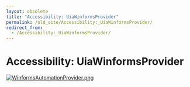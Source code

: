 ```yaml
---
layout: obsolete
title: "Accessibility: UiaWinformsProvider"
permalink: /old_site/Accessibility:_UiaWinformsProvider/
redirect_from:
  - /Accessibility:_UiaWinformsProvider/
---
```


Accessibility: UiaWinformsProvider
==================================

[![WinformsAutomationProvider.png]({{site.github.url}}/old_site/images/f/f6/WinformsAutomationProvider.png)]({{site.github.url}}/old_site/images/f/f6/WinformsAutomationProvider.png)


